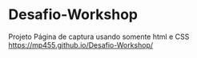 # Desafio-Workshop
Projeto Página de captura usando somente html e CSS
https://mp455.github.io/Desafio-Workshop/
